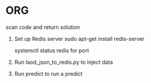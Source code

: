 # ORG
scan code and return solution

1. Set up Redis server
    sudo apt-get install redis-server

    systemctl status redis
    for port

2. Run laod_json_to_redis.py to inject data

3. Run predict to run a predict
